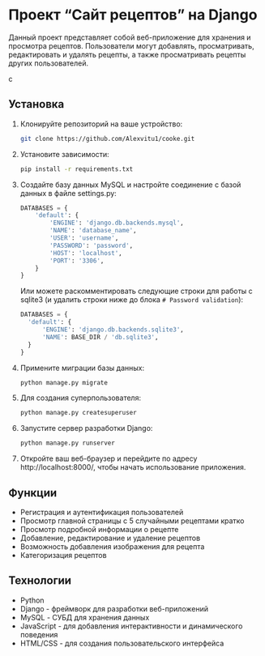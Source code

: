 # Проект “Сайт рецептов” на Django

Данный проект представляет собой веб-приложение
для хранения и просмотра рецептов. 
Пользователи могут добавлять, просматривать, редактировать и удалять рецепты, 
а также просматривать рецепты других пользователей.

c

## Установка
1. Клонируйте репозиторий на ваше устройство:

    ```bash
    git clone https://github.com/Alexvitu1/cooke.git
    ```

2. Установите зависимости:

    ```bash
    pip install -r requirements.txt
    ```

3. Создайте базу данных MySQL и настройте соединение с базой данных в файле settings.py:

    ```python
    DATABASES = {
        'default': {
            'ENGINE': 'django.db.backends.mysql',
            'NAME': 'database_name',
            'USER': 'username',
            'PASSWORD': 'password',
            'HOST': 'localhost',
            'PORT': '3306',
        }
    }
   ```
   
   Или можете раскомментировать следующие строки для работы с sqlite3 (и удалить строки ниже до блока `# Password validation`):
   ```python
   DATABASES = {
     'default': {
         'ENGINE': 'django.db.backends.sqlite3',
         'NAME': BASE_DIR / 'db.sqlite3',
     }
   }
   ```
   
4. Примените миграции базы данных:

    ```bash
    python manage.py migrate
    ```

5. Для создания суперпользователя:

    ```bash
    python manage.py createsuperuser
    ```

6. Запустите сервер разработки Django:

    ```bash
    python manage.py runserver
    ```

7. Откройте ваш веб-браузер и перейдите по адресу http://localhost:8000/, чтобы начать использование приложения.

## Функции

- Регистрация и аутентификация пользователей
- Просмотр главной страницы с 5 случайными рецептами кратко
- Просмотр подробной информации о рецепте
- Добавление, редактирование и удаление рецептов
- Возможность добавления изображения для рецепта
- Категоризация рецептов

## Технологии

- Python
- Django - фреймворк для разработки веб-приложений
- MySQL - СУБД для хранения данных
- JavaScript - для добавления интерактивности и динамического поведения
- HTML/CSS - для создания пользовательского интерфейса
